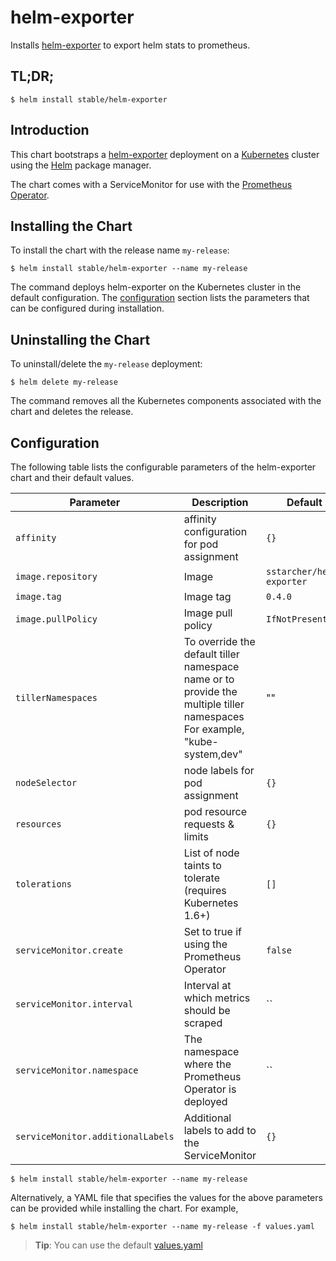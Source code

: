 # helm-exporter

Installs [helm-exporter](https://github.com/sstarcher/helm-exporter) to export helm stats to prometheus.

## TL;DR;

```console
$ helm install stable/helm-exporter
```

## Introduction

This chart bootstraps a [helm-exporter](https://github.com/sstarcher/helm-exporter) deployment on a [Kubernetes](http://kubernetes.io) cluster using the [Helm](https://helm.sh) package manager.

The chart comes with a ServiceMonitor for use with the [Prometheus Operator](https://github.com/helm/charts/tree/master/stable/prometheus-operator).

## Installing the Chart

To install the chart with the release name `my-release`:

```console
$ helm install stable/helm-exporter --name my-release
```

The command deploys helm-exporter on the Kubernetes cluster in the default configuration. The [configuration](#configuration) section lists the parameters that can be configured during installation.

## Uninstalling the Chart

To uninstall/delete the `my-release` deployment:

```console
$ helm delete my-release
```

The command removes all the Kubernetes components associated with the chart and deletes the release.

## Configuration

The following table lists the configurable parameters of the helm-exporter chart and their default values.

Parameter | Description | Default
--- | --- | ---
`affinity` | affinity configuration for pod assignment | `{}`
`image.repository` | Image | `sstarcher/helm-exporter`
`image.tag` | Image tag | `0.4.0`
`image.pullPolicy` | Image pull policy | `IfNotPresent`
`tillerNamespaces` | To override the default tiller namespace name or to provide the multiple tiller namespaces For example, "kube-system,dev" | ""
`nodeSelector` | node labels for pod assignment | `{}`
`resources` | pod resource requests & limits | `{}`
`tolerations` | List of node taints to tolerate (requires Kubernetes 1.6+) | `[]`
`serviceMonitor.create` | Set to true if using the Prometheus Operator | `false`
`serviceMonitor.interval` | Interval at which metrics should be scraped | ``
`serviceMonitor.namespace` | The namespace where the Prometheus Operator is deployed | ``
`serviceMonitor.additionalLabels` | Additional labels to add to the ServiceMonitor | `{}`

```console
$ helm install stable/helm-exporter --name my-release
```

Alternatively, a YAML file that specifies the values for the above parameters can be provided while installing the chart. For example,

```console
$ helm install stable/helm-exporter --name my-release -f values.yaml
```

> **Tip**: You can use the default [values.yaml](values.yaml)
